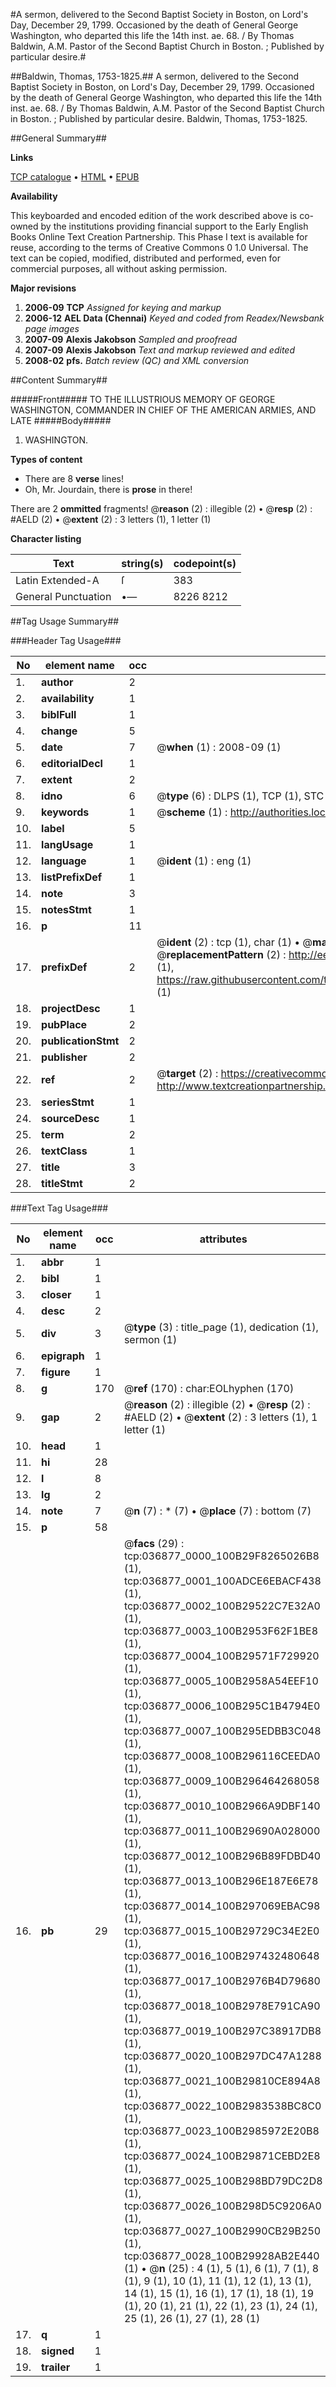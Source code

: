 #A sermon, delivered to the Second Baptist Society in Boston, on Lord's Day, December 29, 1799. Occasioned by the death of General George Washington, who departed this life the 14th inst. ae. 68. / By Thomas Baldwin, A.M. Pastor of the Second Baptist Church in Boston. ; Published by particular desire.#

##Baldwin, Thomas, 1753-1825.##
A sermon, delivered to the Second Baptist Society in Boston, on Lord's Day, December 29, 1799. Occasioned by the death of General George Washington, who departed this life the 14th inst. ae. 68. / By Thomas Baldwin, A.M. Pastor of the Second Baptist Church in Boston. ; Published by particular desire.
Baldwin, Thomas, 1753-1825.

##General Summary##

**Links**

[TCP catalogue](http://www.ota.ox.ac.uk/tcp/)  • 
[HTML](http://tei.it.ox.ac.uk/tcp/Texts-HTML/free/N27/N27668.html)  • 
[EPUB](http://tei.it.ox.ac.uk/tcp/Texts-EPUB/free/N27/N27668.epub)

**Availability**

This keyboarded and encoded edition of the
	       work described above is co-owned by the institutions
	       providing financial support to the Early English Books
	       Online Text Creation Partnership. This Phase I text is
	       available for reuse, according to the terms of Creative
	       Commons 0 1.0 Universal. The text can be copied,
	       modified, distributed and performed, even for
	       commercial purposes, all without asking permission.

**Major revisions**

1. __2006-09__ __TCP__ *Assigned for keying and markup*
1. __2006-12__ __AEL Data (Chennai)__ *Keyed and coded from Readex/Newsbank page images*
1. __2007-09__ __Alexis Jakobson__ *Sampled and proofread*
1. __2007-09__ __Alexis Jakobson__ *Text and markup reviewed and edited*
1. __2008-02__ __pfs.__ *Batch review (QC) and XML conversion*

##Content Summary##

#####Front#####
TO THE ILLUSTRIOUS MEMORY OF GEORGE WASHINGTON, COMMANDER IN CHIEF OF THE AMERICAN ARMIES, AND LATE 
#####Body#####

1. WASHINGTON.

**Types of content**

  * There are 8 **verse** lines!
  * Oh, Mr. Jourdain, there is **prose** in there!

There are 2 **ommitted** fragments! 
 @__reason__ (2) : illegible (2)  •  @__resp__ (2) : #AELD (2)  •  @__extent__ (2) : 3 letters (1), 1 letter (1)

**Character listing**


|Text|string(s)|codepoint(s)|
|---|---|---|
|Latin Extended-A|ſ|383|
|General Punctuation|•—|8226 8212|

##Tag Usage Summary##

###Header Tag Usage###

|No|element name|occ|attributes|
|---|---|---|---|
|1.|__author__|2||
|2.|__availability__|1||
|3.|__biblFull__|1||
|4.|__change__|5||
|5.|__date__|7| @__when__ (1) : 2008-09 (1)|
|6.|__editorialDecl__|1||
|7.|__extent__|2||
|8.|__idno__|6| @__type__ (6) : DLPS (1), TCP (1), STC (1), NOTIS (1), IMAGE-SET (1), EVANS-CITATION (1)|
|9.|__keywords__|1| @__scheme__ (1) : http://authorities.loc.gov/ (1)|
|10.|__label__|5||
|11.|__langUsage__|1||
|12.|__language__|1| @__ident__ (1) : eng (1)|
|13.|__listPrefixDef__|1||
|14.|__note__|3||
|15.|__notesStmt__|1||
|16.|__p__|11||
|17.|__prefixDef__|2| @__ident__ (2) : tcp (1), char (1)  •  @__matchPattern__ (2) : ([0-9\-]+):([0-9IVX]+) (1), (.+) (1)  •  @__replacementPattern__ (2) : http://eebo.chadwyck.com/downloadtiff?vid=$1&page=$2 (1), https://raw.githubusercontent.com/textcreationpartnership/Texts/master/tcpchars.xml#$1 (1)|
|18.|__projectDesc__|1||
|19.|__pubPlace__|2||
|20.|__publicationStmt__|2||
|21.|__publisher__|2||
|22.|__ref__|2| @__target__ (2) : https://creativecommons.org/publicdomain/zero/1.0/ (1), http://www.textcreationpartnership.org/docs/. (1)|
|23.|__seriesStmt__|1||
|24.|__sourceDesc__|1||
|25.|__term__|2||
|26.|__textClass__|1||
|27.|__title__|3||
|28.|__titleStmt__|2||


###Text Tag Usage###

|No|element name|occ|attributes|
|---|---|---|---|
|1.|__abbr__|1||
|2.|__bibl__|1||
|3.|__closer__|1||
|4.|__desc__|2||
|5.|__div__|3| @__type__ (3) : title_page (1), dedication (1), sermon (1)|
|6.|__epigraph__|1||
|7.|__figure__|1||
|8.|__g__|170| @__ref__ (170) : char:EOLhyphen (170)|
|9.|__gap__|2| @__reason__ (2) : illegible (2)  •  @__resp__ (2) : #AELD (2)  •  @__extent__ (2) : 3 letters (1), 1 letter (1)|
|10.|__head__|1||
|11.|__hi__|28||
|12.|__l__|8||
|13.|__lg__|2||
|14.|__note__|7| @__n__ (7) : * (7)  •  @__place__ (7) : bottom (7)|
|15.|__p__|58||
|16.|__pb__|29| @__facs__ (29) : tcp:036877_0000_100B29F8265026B8 (1), tcp:036877_0001_100ADCE6EBACF438 (1), tcp:036877_0002_100B29522C7E32A0 (1), tcp:036877_0003_100B2953F62F1BE8 (1), tcp:036877_0004_100B29571F729920 (1), tcp:036877_0005_100B2958A54EEF10 (1), tcp:036877_0006_100B295C1B4794E0 (1), tcp:036877_0007_100B295EDBB3C048 (1), tcp:036877_0008_100B296116CEEDA0 (1), tcp:036877_0009_100B296464268058 (1), tcp:036877_0010_100B2966A9DBF140 (1), tcp:036877_0011_100B29690A028000 (1), tcp:036877_0012_100B296B89FDBD40 (1), tcp:036877_0013_100B296E187E6E78 (1), tcp:036877_0014_100B297069EBAC98 (1), tcp:036877_0015_100B29729C34E2E0 (1), tcp:036877_0016_100B297432480648 (1), tcp:036877_0017_100B2976B4D79680 (1), tcp:036877_0018_100B2978E791CA90 (1), tcp:036877_0019_100B297C38917DB8 (1), tcp:036877_0020_100B297DC47A1288 (1), tcp:036877_0021_100B29810CE894A8 (1), tcp:036877_0022_100B2983538BC8C0 (1), tcp:036877_0023_100B2985972E20B8 (1), tcp:036877_0024_100B29871CEBD2E8 (1), tcp:036877_0025_100B298BD79DC2D8 (1), tcp:036877_0026_100B298D5C9206A0 (1), tcp:036877_0027_100B2990CB29B250 (1), tcp:036877_0028_100B29928AB2E440 (1)  •  @__n__ (25) : 4 (1), 5 (1), 6 (1), 7 (1), 8 (1), 9 (1), 10 (1), 11 (1), 12 (1), 13 (1), 14 (1), 15 (1), 16 (1), 17 (1), 18 (1), 19 (1), 20 (1), 21 (1), 22 (1), 23 (1), 24 (1), 25 (1), 26 (1), 27 (1), 28 (1)|
|17.|__q__|1||
|18.|__signed__|1||
|19.|__trailer__|1||
